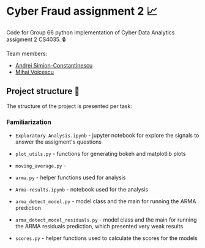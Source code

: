 # Cyber Fraud assignment 2 :chart_with_upwards_trend:

Code for Group 66 python implementation of Cyber Data Analytics assigment 2 CS4035. :lock:

Team members:

 * [Andrei Simion-Constantinescu](https://www.linkedin.com/in/andrei-simion-constantinescu/)
 * [Mihai Voicescu](https://github.com/mihai1voicescu)
 
## Project structure :open_file_folder:
The structure of the project is presented per task:

### Familiarization

* `Exploratory Analysis.ipynb` - jupyter notebook for explore the signals to answer the assigment's questions
* `plot_utils.py` - functions for generating bokeh and matplotlib plots
* `moving_average.py` - 

* `arma.py` - helper functions used for analysis
* `Arma-results.ipynb` - notebook used for the analysis
* `arma_detect_model.py` - model class and the main for running the ARMA prediction
* `arma_detect_model_residuals.py` - model class and the main for running the ARMA residuals
prediction, which presented very weak results
* `scores.py` - helper functions used to calculate the scores for the models
